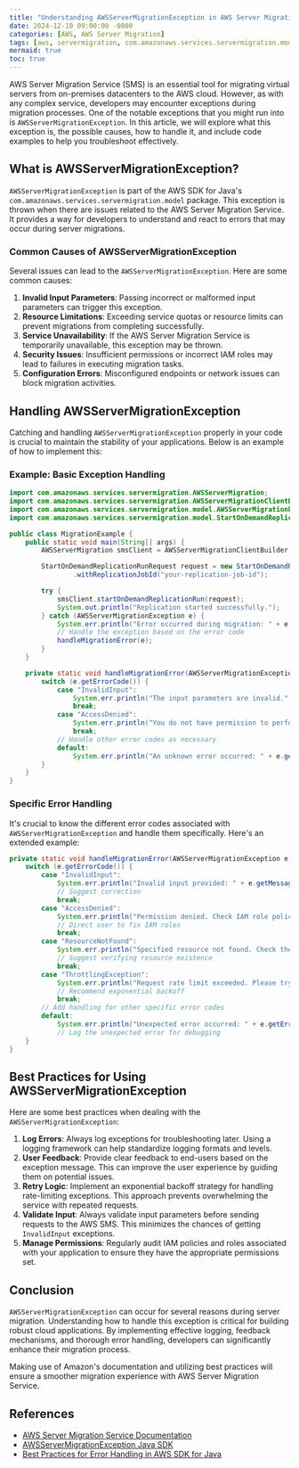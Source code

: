 ```yaml
---
title: "Understanding AWSServerMigrationException in AWS Server Migration"
date: 2024-12-10 09:00:00 -0000
categories: [AWS, AWS Server Migration]
tags: [aws, servermigration, com.amazonaws.services.servermigration.model]
mermaid: true
toc: true
---
```



AWS Server Migration Service (SMS) is an essential tool for migrating virtual servers from on-premises datacenters to the AWS cloud. However, as with any complex service, developers may encounter exceptions during migration processes. One of the notable exceptions that you might run into is `AWSServerMigrationException`. In this article, we will explore what this exception is, the possible causes, how to handle it, and include code examples to help you troubleshoot effectively.

## What is AWSServerMigrationException?

`AWSServerMigrationException` is part of the AWS SDK for Java's `com.amazonaws.services.servermigration.model` package. This exception is thrown when there are issues related to the AWS Server Migration Service. It provides a way for developers to understand and react to errors that may occur during server migrations.

### Common Causes of AWSServerMigrationException

Several issues can lead to the `AWSServerMigrationException`. Here are some common causes:

1. **Invalid Input Parameters**: Passing incorrect or malformed input parameters can trigger this exception.
2. **Resource Limitations**: Exceeding service quotas or resource limits can prevent migrations from completing successfully.
3. **Service Unavailability**: If the AWS Server Migration Service is temporarily unavailable, this exception may be thrown.
4. **Security Issues**: Insufficient permissions or incorrect IAM roles may lead to failures in executing migration tasks.
5. **Configuration Errors**: Misconfigured endpoints or network issues can block migration activities.

## Handling AWSServerMigrationException

Catching and handling `AWSServerMigrationException` properly in your code is crucial to maintain the stability of your applications. Below is an example of how to implement this:

### Example: Basic Exception Handling

```java
import com.amazonaws.services.servermigration.AWSServerMigration;
import com.amazonaws.services.servermigration.AWSServerMigrationClientBuilder;
import com.amazonaws.services.servermigration.model.AWSServerMigrationException;
import com.amazonaws.services.servermigration.model.StartOnDemandReplicationRunRequest;

public class MigrationExample {
    public static void main(String[] args) {
        AWSServerMigration smsClient = AWSServerMigrationClientBuilder.standard().build();

        StartOnDemandReplicationRunRequest request = new StartOnDemandReplicationRunRequest()
                .withReplicationJobId("your-replication-job-id");

        try {
            smsClient.startOnDemandReplicationRun(request);
            System.out.println("Replication started successfully.");
        } catch (AWSServerMigrationException e) {
            System.err.println("Error occurred during migration: " + e.getMessage());
            // Handle the exception based on the error code
            handleMigrationError(e);
        }
    }

    private static void handleMigrationError(AWSServerMigrationException e) {
        switch (e.getErrorCode()) {
            case "InvalidInput":
                System.err.println("The input parameters are invalid.");
                break;
            case "AccessDenied":
                System.err.println("You do not have permission to perform this action.");
                break;
            // Handle other error codes as necessary
            default:
                System.err.println("An unknown error occurred: " + e.getErrorCode());
        }
    }
}
```

### Specific Error Handling

It's crucial to know the different error codes associated with `AWSServerMigrationException` and handle them specifically. Here's an extended example:

```java
private static void handleMigrationError(AWSServerMigrationException e) {
    switch (e.getErrorCode()) {
        case "InvalidInput":
            System.err.println("Invalid input provided: " + e.getMessage());
            // Suggest correction
            break;
        case "AccessDenied":
            System.err.println("Permission denied. Check IAM role policies.");
            // Direct user to fix IAM roles
            break;
        case "ResourceNotFound":
            System.err.println("Specified resource not found. Check the resource ID.");
            // Suggest verifying resource existence
            break;
        case "ThrottlingException":
            System.err.println("Request rate limit exceeded. Please try again later.");
            // Recommend exponential backoff
            break;
        // Add handling for other specific error codes
        default:
            System.err.println("Unexpected error occurred: " + e.getErrorCode());
            // Log the unexpected error for debugging
    }
}
```

## Best Practices for Using AWSServerMigrationException

Here are some best practices when dealing with the `AWSServerMigrationException`:

1. **Log Errors**: Always log exceptions for troubleshooting later. Using a logging framework can help standardize logging formats and levels.
2. **User Feedback**: Provide clear feedback to end-users based on the exception message. This can improve the user experience by guiding them on potential issues.
3. **Retry Logic**: Implement an exponential backoff strategy for handling rate-limiting exceptions. This approach prevents overwhelming the service with repeated requests.
4. **Validate Input**: Always validate input parameters before sending requests to the AWS SMS. This minimizes the chances of getting `InvalidInput` exceptions.
5. **Manage Permissions**: Regularly audit IAM policies and roles associated with your application to ensure they have the appropriate permissions set.

## Conclusion

`AWSServerMigrationException` can occur for several reasons during server migration. Understanding how to handle this exception is critical for building robust cloud applications. By implementing effective logging, feedback mechanisms, and thorough error handling, developers can significantly enhance their migration process.

Making use of Amazon's documentation and utilizing best practices will ensure a smoother migration experience with AWS Server Migration Service.

## References

- [AWS Server Migration Service Documentation](https://docs.aws.amazon.com/server-migration-service/latest/userguide/what-is.html)
- [AWSServerMigrationException Java SDK](https://docs.aws.amazon.com/AWSJavaSDK/latest/javadoc/com/amazonaws/services/servermigration/model/AWSServerMigrationException.html)
- [Best Practices for Error Handling in AWS SDK for Java](https://docs.aws.amazon.com/sdk-for-java/latest/developer-guide/error-handling.html)